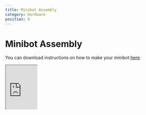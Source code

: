```yaml
---
title: Minibot Assembly
category: Hardware
position: 6
---
```

# Minibot Assembly

You can download instructions on how to make your minibot [here](/HowToAssembleYourMiniBot.pdf).

<Embed :aspect-ratio="1/1.4142"><iframe width="100" height="141" src="https://hr-robocon.org/HowToAssembleYourMiniBot.pdf"></iframe></Embed>
